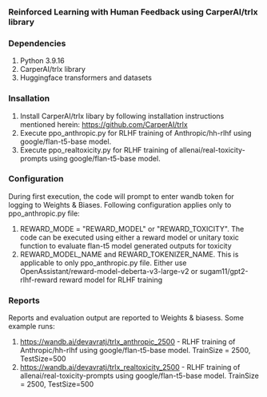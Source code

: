 ### Reinforced Learning with Human Feedback using CarperAI/trlx library

### Dependencies
1. Python 3.9.16
2. CarperAI/trlx library
3. Huggingface transformers and datasets

### Insallation
1. Install CarperAI/trlx libary by following installation instructions mentioned herein: https://github.com/CarperAI/trlx
2. Execute ppo_anthropic.py for RLHF training of Anthropic/hh-rlhf using google/flan-t5-base model. 
3. Execute ppo_realtoxicity.py for RLHF training of allenai/real-toxicity-prompts using google/flan-t5-base model. 

### Configuration
During first execution, the code will prompt to enter wandb token for logging to Weights & Biases. Following configuration applies only to ppo_anthropic.py file:
1. REWARD_MODE = "REWARD_MODEL" or "REWARD_TOXICITY". The code can be executed using either a reward model or unitary toxic function to evaluate flan-t5 model generated outputs for toxicity
2. REWARD_MODEL_NAME and REWARD_TOKENIZER_NAME. This is applicable to only ppo_anthropic.py file. Either use OpenAssistant/reward-model-deberta-v3-large-v2 or sugam11/gpt2-rlhf-reward reward model for RLHF training

### Reports
Reports and evaluation output are reported to Weights & biasess. Some example runs:
1. https://wandb.ai/devavratj/trlx_anthropic_2500 - RLHF training of Anthropic/hh-rlhf using google/flan-t5-base model. TrainSize = 2500, TestSize=500
2. https://wandb.ai/devavratj/trlx_realtoxicity_2500 - RLHF training of allenai/real-toxicity-prompts using google/flan-t5-base model. TrainSize = 2500, TestSize=500
